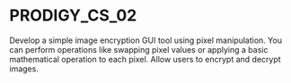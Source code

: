 # PRODIGY_CS_02

Develop a simple image encryption GUI tool using pixel manipulation. You can perform operations like swapping pixel values or applying a basic mathematical operation to each pixel. Allow users to encrypt and decrypt images.
